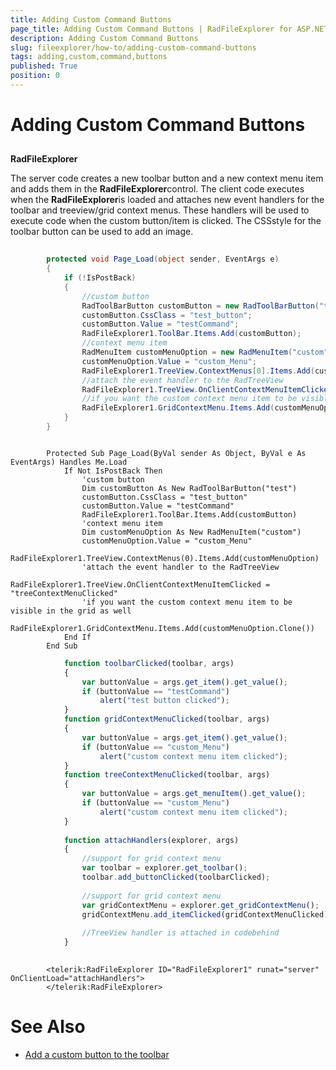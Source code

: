 ```yaml
---
title: Adding Custom Command Buttons
page_title: Adding Custom Command Buttons | RadFileExplorer for ASP.NET AJAX Documentation
description: Adding Custom Command Buttons
slug: fileexplorer/how-to/adding-custom-command-buttons
tags: adding,custom,command,buttons
published: True
position: 0
---
```


# Adding Custom Command Buttons



## 

**RadFileExplorer**

The server code creates a new toolbar button and a new context menu item and adds them in the **RadFileExplorer**control. The client code executes when the **RadFileExplorer**is loaded and attaches new event handlers for the toolbar and treeview/grid context menus. These handlers will be used to execute code when the custom button/item is clicked. The CSSstyle for the toolbar button can be used to add an image.



````C#
	
		protected void Page_Load(object sender, EventArgs e)
		{
			if (!IsPostBack)
			{
				//custom button
				RadToolBarButton customButton = new RadToolBarButton("test");
				customButton.CssClass = "test_button";
				customButton.Value = "testCommand";
				RadFileExplorer1.ToolBar.Items.Add(customButton);
				//context menu item
				RadMenuItem customMenuOption = new RadMenuItem("custom");
				customMenuOption.Value = "custom_Menu";
				RadFileExplorer1.TreeView.ContextMenus[0].Items.Add(customMenuOption);
				//attach the event handler to the RadTreeView
				RadFileExplorer1.TreeView.OnClientContextMenuItemClicked = "treeContextMenuClicked";
				//if you want the custom context menu item to be visible in the grid as well
				RadFileExplorer1.GridContextMenu.Items.Add(customMenuOption.Clone());
			}
		}
````
````VB.NET
	
	    Protected Sub Page_Load(ByVal sender As Object, ByVal e As EventArgs) Handles Me.Load
	        If Not IsPostBack Then
	            'custom button
	            Dim customButton As New RadToolBarButton("test")
	            customButton.CssClass = "test_button"
	            customButton.Value = "testCommand"
	            RadFileExplorer1.ToolBar.Items.Add(customButton)
	            'context menu item
	            Dim customMenuOption As New RadMenuItem("custom")
	            customMenuOption.Value = "custom_Menu"
	            RadFileExplorer1.TreeView.ContextMenus(0).Items.Add(customMenuOption)
	            'attach the event handler to the RadTreeView
	            RadFileExplorer1.TreeView.OnClientContextMenuItemClicked = "treeContextMenuClicked"
	            'if you want the custom context menu item to be visible in the grid as well
	            RadFileExplorer1.GridContextMenu.Items.Add(customMenuOption.Clone())
	        End If
	    End Sub
````


````JavaScript
	        function toolbarClicked(toolbar, args)
	        {
	            var buttonValue = args.get_item().get_value();
	            if (buttonValue == "testCommand")
	                alert("test button clicked");
	        }
	        function gridContextMenuClicked(toolbar, args)
	        {
	            var buttonValue = args.get_item().get_value();
	            if (buttonValue == "custom_Menu")
	                alert("custom context menu item clicked");
	        }
	        function treeContextMenuClicked(toolbar, args)
	        {
	            var buttonValue = args.get_menuItem().get_value();
	            if (buttonValue == "custom_Menu")
	                alert("custom context menu item clicked");
	        }
	
	        function attachHandlers(explorer, args)
	        {
	            //support for grid context menu
	            var toolbar = explorer.get_toolbar();
	            toolbar.add_buttonClicked(toolbarClicked);
	
	            //support for grid context menu
	            var gridContextMenu = explorer.get_gridContextMenu();
	            gridContextMenu.add_itemClicked(gridContextMenuClicked);
	
	            //TreeView handler is attached in codebehind
	        }
	
````



````ASPNET
	    <telerik:RadFileExplorer ID="RadFileExplorer1" runat="server" OnClientLoad="attachHandlers">
	    </telerik:RadFileExplorer>
````



# See Also

 * [Add a custom button to the toolbar](http://www.telerik.com/community/code-library/aspnet-ajax/file-explorer/how-to-add-a-custom-button-to-the-toolbar-and-hide-an-existing-one-s.aspx)
